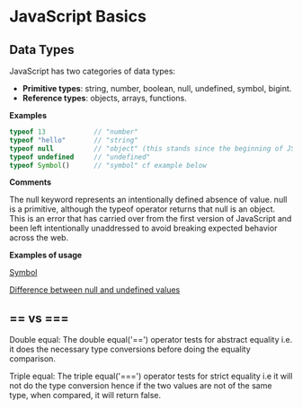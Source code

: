 # JavaScript Basics

## Data Types

JavaScript has two categories of data types:
- **Primitive types**: string, number, boolean, null, undefined, symbol, bigint.
- **Reference types**: objects, arrays, functions.

 **Examples**

```js
typeof 13            // "number"
typeof "hello"       // "string"
typeof null          // "object" (this stands since the beginning of JS) cf. comments below
typeof undefined     // "undefined"
typeof Symbol()      // "symbol" cf example below
```
**Comments**

The null keyword represents an intentionally defined absence of value. null is a primitive, although the typeof operator returns that null is an object. This is an error that has carried over from the first version of JavaScript and been left intentionally unaddressed to avoid breaking expected behavior across the web.


**Examples of usage**

[Symbol](examples/javascript/symbols.js )

[Difference between null and undefined values](examples/javascript/null_undefined.js )


## == vs ===
Double equal: The double equal('==') operator tests for abstract equality i.e. it does the necessary type conversions before doing the equality comparison.

Triple equal: The triple equal('===') operator tests for strict equality i.e it will not do the type conversion hence if the two values are not of the same type, when compared, it will return false. 
